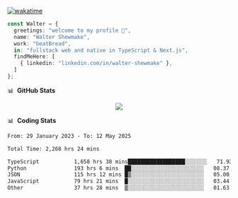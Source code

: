[![wakatime](https://wakatime.com/badge/user/633611a5-2410-4a66-96ad-ce6a6df384d0.svg)](https://wakatime.com/@633611a5-2410-4a66-96ad-ce6a6df384d0)

```ts
const Walter = {
  greetings: "welcome to my profile 👋",
  name: "Walter Shewmake",
  work: "beatBread",
  in: "fullstack web and native in TypeScript & Next.js",
  findMeHere: [
    { linkedin: "linkedin.com/in/walter-shewmake" },
  ]
};
```

📊 &nbsp;**GitHub Stats**

<p align="center">
<img src="https://streak-stats.demolab.com?user=waltershewmake&theme=monokai&short_numbers=true)](https://git.io/streak-stats" />
</p>

📊 &nbsp;**Coding Stats**

<!--![Wwakatime stats](https://github-readme-stats.vercel.app/api/wakatime?username=waltershewmake&hide_title=true&hide_border=true&langs_count=5&bg_color=00000000&text_color=777)-->


<!--START_SECTION:waka-->

```txt
From: 29 January 2023 - To: 12 May 2025

Total Time: 2,268 hrs 24 mins

TypeScript           1,658 hrs 38 mins██████████████████░░░░░░░   71.93 %
Python               193 hrs 6 mins  ██░░░░░░░░░░░░░░░░░░░░░░░   08.37 %
JSON                 115 hrs 12 mins █▒░░░░░░░░░░░░░░░░░░░░░░░   05.00 %
JavaScript           79 hrs 21 mins  █░░░░░░░░░░░░░░░░░░░░░░░░   03.44 %
Other                37 hrs 28 mins  ▒░░░░░░░░░░░░░░░░░░░░░░░░   01.63 %
```

<!--END_SECTION:waka-->
